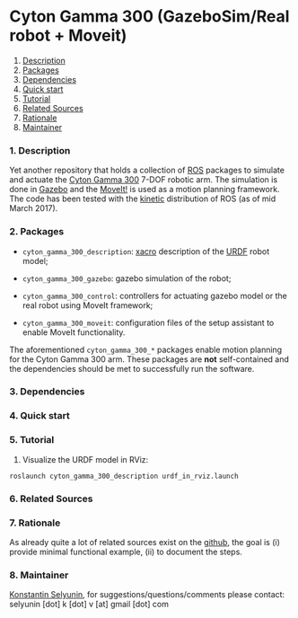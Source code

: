 Cyton Gamma 300 (GazeboSim/Real robot + Moveit) 
============================================

1. [Description](#description)
2. [Packages](#packages)
3. [Dependencies](#dependencies)
4. [Quick start](#quickstart)
5. [Tutorial](#tutorial)
6. [Related Sources](#related)
7. [Rationale](#rationale)
8. [Maintainer](#maintainer)


### <a name="description"></a>1. Description

Yet another repository that holds a collection of [ROS](http://www.ros.org/) 
packages to simulate and actuate
the [Cyton Gamma 300](http://robots.mobilerobots.com/wiki/Cyton_Gamma_300_Arm)
7-DOF robotic arm. 
The simulation is done in [Gazebo](http://gazebosim.org/) and 
the [MoveIt!](http://moveit.ros.org/) is used as a motion planning framework.
The code has been tested with the [kinetic](http://wiki.ros.org/kinetic) 
distribution of ROS (as of mid March 2017).


### <a name="packages"></a>2. Packages

* `cyton_gamma_300_description`: [xacro](http://wiki.ros.org/xacro) description 
   of the [URDF](http://wiki.ros.org/urdf) robot model;

* `cyton_gamma_300_gazebo`: gazebo simulation of the robot;

* `cyton_gamma_300_control`: controllers for actuating gazebo model or
   the real robot using MoveIt framework;

* `cyton_gamma_300_moveit`: configuration files of the 
   setup assistant to enable MoveIt functionality.

The aforementioned `cyton_gamma_300_*` packages enable 
motion planning for the Cyton Gamma 300 arm. 
These packages are **not** self-contained and the dependencies should
be met to successfully run the software.

### <a name="dependencies"></a>3. Dependencies

### <a name="quickstart"  ></a>4. Quick start

### <a name="tutorial"    ></a>5. Tutorial

1. Visualize the URDF model in RViz:

`roslaunch cyton_gamma_300_description urdf_in_rviz.launch`

### <a name="related"     ></a>6. Related Sources

### <a name="rationale"   ></a>7. Rationale

As already quite a lot of related sources exist on the
[github](https://github.com/search?utf8=%E2%9C%93&q=cyton+gamma+300), the
goal is 
(i) provide minimal functional example, 
(ii) to document the steps.

### <a name="maintainer"  ></a>8. Maintainer

[Konstantin Selyunin](http://selyunin.com/), for
suggestions/questions/comments please contact: selyunin [dot] k [dot] v [at] gmail [dot] com
